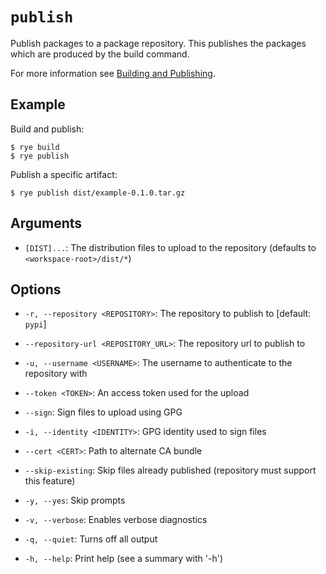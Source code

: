 # `publish`

Publish packages to a package repository.  This publishes the packages which are
produced by the build command.

For more information see [Building and Publishing](../publish.md).

## Example

Build and publish:

```
$ rye build
$ rye publish
```

Publish a specific artifact:

```
$ rye publish dist/example-0.1.0.tar.gz
```

## Arguments

* `[DIST]...`: The distribution files to upload to the repository (defaults to `<workspace-root>/dist/*`)

## Options

* `-r, --repository <REPOSITORY>`: The repository to publish to [default: `pypi`]

* `--repository-url <REPOSITORY_URL>`: The repository url to publish to

* `-u, --username <USERNAME>`: The username to authenticate to the repository with

* `--token <TOKEN>`: An access token used for the upload

* `--sign`: Sign files to upload using GPG

* `-i, --identity <IDENTITY>`: GPG identity used to sign files

* `--cert <CERT>`: Path to alternate CA bundle

* `--skip-existing`: Skip files already published (repository must support this feature)

* `-y, --yes`: Skip prompts

* `-v, --verbose`: Enables verbose diagnostics

* `-q, --quiet`: Turns off all output

* `-h, --help`: Print help (see a summary with '-h')